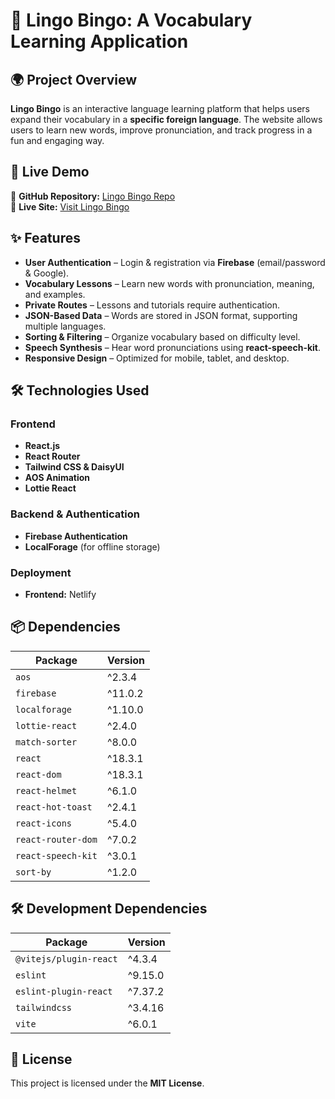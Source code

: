 # 🎯 Lingo Bingo: A Vocabulary Learning Application  

## 🌍 Project Overview  
**Lingo Bingo** is an interactive language learning platform that helps users expand their vocabulary in a **specific foreign language**. The website allows users to learn new words, improve pronunciation, and track progress in a fun and engaging way.  

## 🚀 Live Demo  
🔗 **GitHub Repository:** [Lingo Bingo Repo](https://github.com/abnahid/Lingo-Journey)  
🔗 **Live Site:** [Visit Lingo Bingo](https://ab-lingo-journey.netlify.app/)  

## ✨ Features  

- **User Authentication** – Login & registration via **Firebase** (email/password & Google).  
- **Vocabulary Lessons** – Learn new words with pronunciation, meaning, and examples.  
- **Private Routes** – Lessons and tutorials require authentication.  
- **JSON-Based Data** – Words are stored in JSON format, supporting multiple languages.  
- **Sorting & Filtering** – Organize vocabulary based on difficulty level.  
- **Speech Synthesis** – Hear word pronunciations using **react-speech-kit**.  
- **Responsive Design** – Optimized for mobile, tablet, and desktop.  

## 🛠 Technologies Used  

### Frontend  
- **React.js**  
- **React Router**  
- **Tailwind CSS & DaisyUI**  
- **AOS Animation**  
- **Lottie React**  

### Backend & Authentication  
- **Firebase Authentication**  
- **LocalForage** (for offline storage)  

### Deployment  
- **Frontend:** Netlify  

## 📦 Dependencies  

| Package               | Version  |
|-----------------------|----------|
| `aos`                | ^2.3.4   |
| `firebase`           | ^11.0.2  |
| `localforage`        | ^1.10.0  |
| `lottie-react`       | ^2.4.0   |
| `match-sorter`       | ^8.0.0   |
| `react`              | ^18.3.1  |
| `react-dom`          | ^18.3.1  |
| `react-helmet`       | ^6.1.0   |
| `react-hot-toast`    | ^2.4.1   |
| `react-icons`        | ^5.4.0   |
| `react-router-dom`   | ^7.0.2   |
| `react-speech-kit`   | ^3.0.1   |
| `sort-by`            | ^1.2.0   |

## 🛠 Development Dependencies  

| Package                      | Version  |
|------------------------------|----------|
| `@vitejs/plugin-react`       | ^4.3.4   |
| `eslint`                     | ^9.15.0  |
| `eslint-plugin-react`        | ^7.37.2  |
| `tailwindcss`                | ^3.4.16  |
| `vite`                       | ^6.0.1   |

## 📝 License  

This project is licensed under the **MIT License**.  

